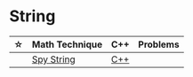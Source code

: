 # String

| ☆   | Math Technique                       | C++                                | Problems |
| --- | ------------------------------------ | ---------------------------------- | -------- |
|     | [Spy String](./spy-string/README.md) | [C++](./spy-string/spy-string.cpp) |          |
